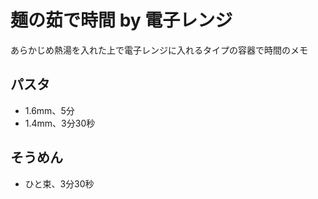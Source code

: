# 麺の茹で時間 by 電子レンジ
あらかじめ熱湯を入れた上で電子レンジに入れるタイプの容器で時間のメモ

## パスタ
- 1.6mm、5分
- 1.4mm、3分30秒

## そうめん
- ひと束、3分30秒
